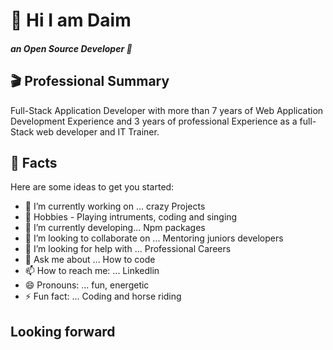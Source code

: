 # 🙌 Hi I am Daim
##### an Open Source Developer 🔬

## 🎬 Professional Summary
Full-Stack Application Developer with more than 7 years of Web Application Development Experience and 3 years of professional Experience as a full-Stack web developer and IT Trainer.

##  🎁 Facts

Here are some ideas to get you started:

- 🔭 I’m currently working on ... crazy Projects
- 🎈  Hobbies - Playing intruments, coding and singing
- 🌱 I’m currently developing... Npm packages 
- 👯 I’m looking to collaborate on ... Mentoring juniors developers
- 🤔 I’m looking for help with ... Professional Careers
- 💬 Ask me about ... How to code 
- 📫 How to reach me: ...  Linkedlin
- 😄 Pronouns: ... fun, energetic
- ⚡ Fun fact: ... Coding and horse riding

## Looking forward
